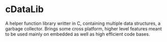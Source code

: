 # cDataLib
 A helper function library writter in C, containing multiple data structures, a garbage collector. Brings some cross platform, higher level features meant to be used mainly on embedded as well as high efficient code bases.
